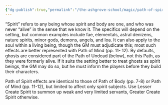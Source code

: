 ```yaml
---
{"dg-publish":true,"permalink":"/the-ashgrove-school/magic/path-of-spirit/"}
---
```


“Spirit” refers to any being whose spirit and body are one, and who was never “alive” in the sense that we know it. The specifics will depend on the setting, but common examples include fae, elementals, astral denizens, nature spirits, minor gods, demons, angels, and loa. It can also apply to the soul within a living being, though the GM must adjudicate this; most such effects are better represented with Path of Mind (pp. 11- 12). By defaults, ghosts are considered part of the Path of Undead (below), not this Path, as they were formerly alive. If it suits the setting better to treat ghosts as spirit beings, the GM may do so, but he must inform the players before they build their characters. 

Path of Spirit effects are identical to those of Path of Body (pp. 7-8) or Path of Mind (pp. 11-12), but limited to affect only spirit subjects. Use Lesser Create Spirit to summon up weak and very limited servants, Greater Create Spirit otherwise.